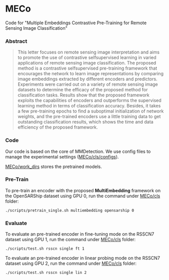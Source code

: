 # MECo
Code for "Multiple Embeddings Contrastive Pre-Training for Remote Sensing Image Classification"

### Abstract
> This letter focuses on remote sensing image interpretation and aims to promote the use of contrastive selfsupervised learning in varied applications of remote sensing image classification. The proposed method is a contrastive selfsupervised pre-training framework that encourages the network to learn image representations by comparing image embeddings extracted by different encoders and predictors. Experiments were carried out on a variety of remote sensing image datasets to determine the efficacy of the proposed method for classification tasks. Results show that the proposed framework exploits the capabilities of encoders and outperforms the supervised learning method in terms of classification accuracy. Besides, it takes a few pre-training epochs to find a suboptimal initialization of network weights, and the pre-trained encoders use a little training data to get outstanding classification results, which shows the time and data efficiency of the proposed framework.

### Code
Our code is based on the core of MMDetection. We use config files to manage the experimental settings ([MECo/cls/configs](MECo/cls/configs)).

[MECo/work_dirs](MECo/work_dirs) stores the pretrained models.

### Pre-Train
To pre-train an encoder with the proposed **MultiEmbedding** framework on the OpenSARShip dataset using GPU 0, run the command under [MECo/cls](MECo/cls) folder:

```
./scripts/pretrain_single.sh multiembedding opensarship 0
```

### Evaluate
To evaluate an pre-trained encoder in fine-tuning mode on the RSSCN7 dataset using GPU 1, run the command under [MECo/cls](MECo/cls) folder:

```
./scripts/test.sh rsscn single ft 1
```

To evaluate an pre-trained encoder in linear probing mode on the RSSCN7 dataset using GPU 2, run the command under [MECo/cls](MECo/cls) folder:

```
./scripts/test.sh rsscn single lin 2
```

